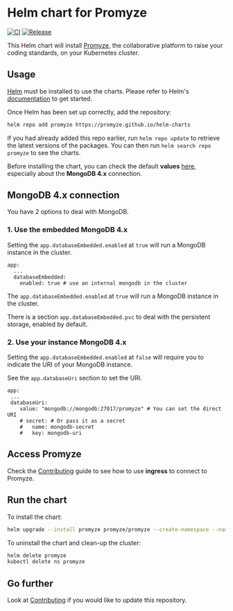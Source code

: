 # Helm chart for Promyze

[![CI](https://github.com/promyze/helm-charts/actions/workflows/ci.yaml/badge.svg?branch=main)](https://github.com/promyze/helm-charts/actions/workflows/ci.yaml)
[![Release](https://github.com/promyze/helm-charts/actions/workflows/release.yaml/badge.svg?branch=main)](https://github.com/promyze/helm-charts/actions/workflows/release.yaml)

This Helm chart will install [Promyze](https://www.promyze.com/), the collaborative platform to raise your coding standards, on your Kubernetes cluster.

## Usage

[Helm](https://helm.sh) must be installed to use the charts. Please refer to Helm's [documentation](https://helm.sh/docs) to get started.

Once Helm has been set up correctly, add the repository:

```bash
helm repo add promyze https://promyze.github.io/helm-charts
```

If you had already added this repo earlier, run `helm repo update` to retrieve the latest versions of the packages. You can then run `helm search repo promyze` to see the charts.

Before installing the chart, you can check the default **values** [here](https://github.com/promyze/helm-charts/blob/main/charts/promyze/values.yaml), especially about the **MongoDB 4.x** connection.

## MongoDB 4.x connection

You have 2 options to deal with MongoDB.

### 1. Use the embedded MongoDB 4.x

Setting the `app.databaseEmbedded.enabled` at `true` will run a MongoDB instance in the cluster.

``` 
app:
  ...
  databaseEmbedded: 
    enabled: true # use an internal mongodb in the cluster
```  

The `app.databaseEmbedded.enabled` at `true` will run a MongoDB instance in the cluster.

There is a section `app.databaseEmbedded.pvc` to deal with the persistent storage, enabled by default.

### 2. Use your instance MongoDB 4.x

Setting the `app.databaseEmbedded.enabled` at `false` will require you to indicate the URI of your MongoDB instance.

See the `app.databaseUri` section to set the URI.

``` 
app:
 ...
 databaseUri:
    value: "mongodb://mongodb:27017/promyze" # You can set the direct URI 
    # secret: # Or pass it as a secret
    #   name: mongodb-secret
    #   key: mongodb-uri
```    

## Access Promyze 

Check the [Contributing](docs/CONTRIBUTING.md) guide to see how to use  **ingress** to connect to Promyze.

## Run the chart 

To install the chart:

```bash
helm upgrade --install promyze promyze/promyze --create-namespace --namespace promyze
```

To uninstall the chart and clean-up the cluster:

```bash
helm delete promyze
kubectl delete ns promyze
```

## Go further

Look at [Contributing](docs/CONTRIBUTING.md) if you would like to update this repository.
